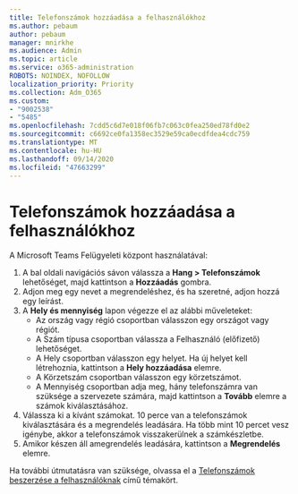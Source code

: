 ```yaml
---
title: Telefonszámok hozzáadása a felhasználókhoz
ms.author: pebaum
author: pebaum
manager: mnirkhe
ms.audience: Admin
ms.topic: article
ms.service: o365-administration
ROBOTS: NOINDEX, NOFOLLOW
localization_priority: Priority
ms.collection: Adm_O365
ms.custom:
- "9002538"
- "5485"
ms.openlocfilehash: 7cdd5c6d7e018f06fb7c063c0fea250ed78fd0e2
ms.sourcegitcommit: c6692ce0fa1358ec3529e59ca0ecdfdea4cdc759
ms.translationtype: MT
ms.contentlocale: hu-HU
ms.lasthandoff: 09/14/2020
ms.locfileid: "47663299"
---
```

# <a name="adding-phone-numbers-to-users"></a>Telefonszámok hozzáadása a felhasználókhoz

A Microsoft Teams Felügyeleti központ használatával:

1. A bal oldali navigációs sávon válassza a **Hang > Telefonszámok** lehetőséget, majd kattintson a **Hozzáadás** gombra.
2. Adjon meg egy nevet a megrendeléshez, és ha szeretné, adjon hozzá egy leírást.
3. A **Hely és mennyiség** lapon végezze el az alábbi műveleteket:
    - Az ország vagy régió csoportban válasszon egy országot vagy régiót.
    - A Szám típusa csoportban válassza a Felhasználó (előfizető) lehetőséget.
    - A Hely csoportban válasszon egy helyet. Ha új helyet kell létrehoznia, kattintson a **Hely hozzáadása** elemre.
    - A Körzetszám csoportban válasszon egy körzetszámot.
    - A Mennyiség csoportban adja meg, hány telefonszámra van szüksége a szervezete számára, majd kattintson a **Tovább** elemre a számok kiválasztásához.
4. Válassza ki a kívánt számokat. 10 perce van a telefonszámok kiválasztására és a megrendelés leadására. Ha több mint 10 percet vesz igénybe, akkor a telefonszámok visszakerülnek a számkészletbe.
5. Amikor készen áll amegrendelés leadására, kattintson a **Megrendelés** elemre.

Ha további útmutatásra van szüksége, olvassa el a [Telefonszámok beszerzése a felhasználóknak](https://docs.microsoft.com/microsoftteams/getting-phone-numbers-for-your-users) című témakört.
